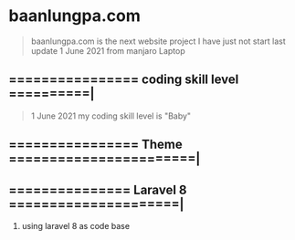 # baanlungpa.com



> baanlungpa.com is the next website project I have just not start  last 
> update 1 June 2021 from manjaro Laptop 


## ================ coding skill level ==========|

> 1 June 2021 my coding skill level is "Baby"


## ================ Theme =======================|






## =============== Laravel 8 =====================|

1. using laravel 8 as code base


